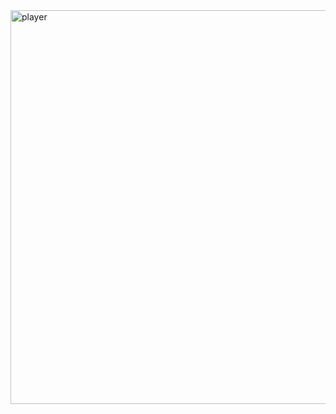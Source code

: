 <img width="630" alt="player" src="https://user-images.githubusercontent.com/101357418/202159460-63f7a586-569a-4c39-b6d6-d35a8b85c0c0.png">
